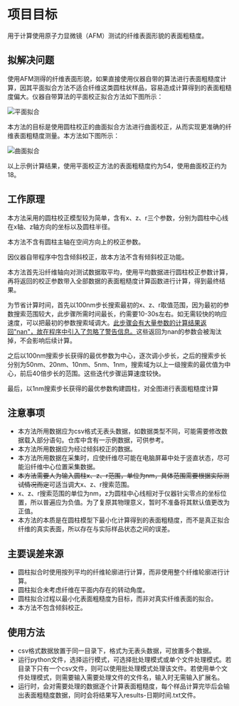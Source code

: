 # 项目目标
用于计算使用原子力显微镜（AFM）测试的纤维表面形貌的表面粗糙度。
## 拟解决问题
使用AFM测得的纤维表面形貌，如果直接使用仪器自带的算法进行表面粗糙度计算，因其平面拟合方法不适合纤维这类圆柱状样品，容易造成计算得到的表面粗糙度偏大。仪器自带算法的平面校正拟合方法如下图所示：

![平面拟合](https://pics-wolido.oss-cn-beijing.aliyuncs.com/afm/IMG_7394.PNG)

本方法的目标是使用圆柱校正的曲面拟合方法进行曲面校正，从而实现更准确的纤维表面粗糙度测量。本方法如下图所示：

![曲面拟合](https://pics-wolido.oss-cn-beijing.aliyuncs.com/afm/IMG_7393.PNG)

以上示例计算结果，使用平面校正方法的表面粗糙度约为54，使用曲面校正约为18。

## 工作原理
本方法采用的圆柱校正模型较为简单，含有x、z、r三个参数，分别为圆柱中心线在x轴、z轴方向的坐标以及圆柱半径。

本方法不含有圆柱主轴在空间方向上的校正参数。

因仪器自带程序中包含倾斜校正，故本方法不含有倾斜校正功能。

本方法首先沿纤维轴向对测试数据取平均，使用平均数据进行圆柱校正参数计算，再将返回的校正参数带入全部数据的表面粗糙度计算函数进行计算，得到最终结果。

为节省计算时间，首先以100nm步长搜索最初的x、z、r取值范围，因为最初的参数搜索范围较大，此步骤所需时间最长，约需要10-30s左右。如无需较快的响应速度，可以把最初的参数搜索域调大。<u>此步骤会有大量参数的计算结果返回"nan"，故在程序中引入了忽略了警告信息。</u>这些返回为nan的参数会被淘汰掉，不会影响后续计算。

之后以100nm搜索步长获得的最优参数为中心，逐次调小步长，之后的搜索步长分别为50nm、20nm、10nm、5nm、1nm，搜索域为以上一级搜索的最优值为中心，前后40倍步长的范围。这些迭代步骤运算速度较快。

最后，以1nm搜索步长获得的最优参数构建圆柱，对全图进行表面粗糙度计算

## 注意事项
- 本方法所用数据应为csv格式无表头数据，如数据类型不同，可能需要修改数据载入部分语句。仓库中含有一示例数据，可供参考。
- 本方法所用数据应为经过倾斜校正的数据。
- 本方法所用数据在采集时，应使纤维尽可能在电脑屏幕中处于竖直状态，尽可能沿纤维中心位置采集数据。
- ~~本方法需要人为输入圆柱x、z、r范围，单位为nm，具体范围需要根据实际测试情况而定~~可适当调大x、z、r搜索范围。
- x、z、r搜索范围的单位为nm，z为圆柱中心线相对于仪器针尖零点的坐标位置，所以普遍应为负值。为了复原其物理意义，暂时不准备将其默认值更改为正值。
- 本方法的本质是在圆柱模型下最小化计算得到的表面粗糙度，而不是真正拟合纤维的真实表面，所以存在与实际样品状态之间的误差。

## 主要误差来源
- 圆柱拟合时使用按列平均的纤维轮廓进行计算，而非使用整个纤维轮廓进行计算。
- 圆柱拟合未考虑纤维在平面内存在的转动角度。
- 圆柱拟合过程以最小化表面粗糙度为目标，而非对真实纤维表面的拟合。
- 本方法不包含倾斜校正。

## 使用方法
- csv格式数据放置于同一目录下，格式为无表头数据，可放置多个数据。
- 运行python文件，选择运行模式，可选择批处理模式或单个文件处理模式。若目录下只有一个csv文件，则可以使用批处理模式处理该文件。若使用单个文件处理模式，则需要输入需要处理文件的文件名，输入时无需输入扩展名。
- 运行时，会对需要处理的数据逐个计算表面粗糙度，每个样品计算完毕后会输出表面粗糙度数据，同时会将结果写入results-日期时间.txt文件。
